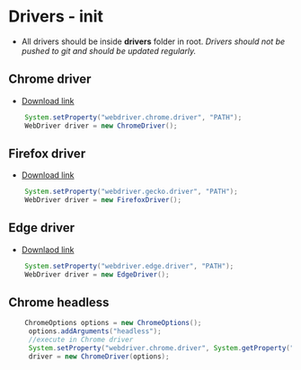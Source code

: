 # Drivers - init

* All drivers should be inside **drivers** folder in root. _Drivers should not be pushed to git and should be updated regularly._

## Chrome driver

* [Download link](https://chromedriver.chromium.org/downloads)

```java
    System.setProperty("webdriver.chrome.driver", "PATH");
    WebDriver driver = new ChromeDriver();
```

## Firefox driver

* [Download link](https://github.com/mozilla/geckodriver/releases)

```java
    System.setProperty("webdriver.gecko.driver", "PATH");
    WebDriver driver = new FirefoxDriver();
```

## Edge driver

* [Downlaod link](https://developer.microsoft.com/en-us/microsoft-edge/tools/webdriver/)

```java
    System.setProperty("webdriver.edge.driver", "PATH");
    WebDriver driver = new EdgeDriver();
```

## Chrome headless

```java
    ChromeOptions options = new ChromeOptions();
     options.addArguments("headless");
     //execute in Chrome driver
     System.setProperty("webdriver.chrome.driver", System.getProperty("user.dir") +"PATH;
     driver = new ChromeDriver(options);
```

